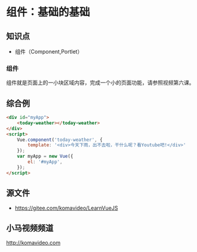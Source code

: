 组件：基础的基础
========

## 知识点

* 组件（Component,Portlet）

### 组件

组件就是页面上的一小块区域内容，完成一个小的页面功能，请参照视频第六课。

## 综合例

~~~html
<div id="myApp">
    <today-weather></today-weather>
</div>
<script>
    Vue.component('today-weather', {
        template: '<div>今天下雨，出不去啦，干什么呢？看Youtube吧!</div>'
    });
    var myApp = new Vue({
        el: '#myApp', 
    });
</script>
~~~

## 源文件

* https://gitee.com/komavideo/LearnVueJS

## 小马视频频道

http://komavideo.com
